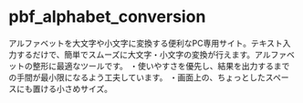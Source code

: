 # pbf_alphabet_conversion
アルファベットを大文字や小文字に変換する便利なPC専用サイト。テキスト入力するだけで、簡単でスムーズに大文字・小文字の変換が行えます。アルファベットの整形に最適なツールです。
・使いやすさを優先し、結果を出力するまでの手間が最小限になるよう工夫しています。
・画面上の、ちょっとしたスペースにも置ける小さめサイズ。
